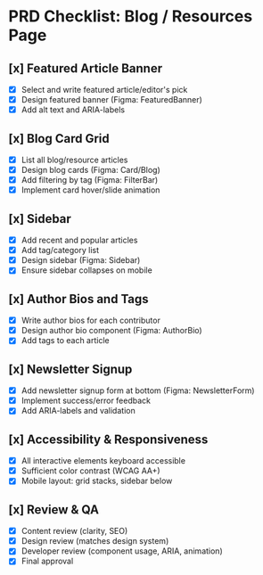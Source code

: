 # PRD Checklist: Blog / Resources Page

## [x] Featured Article Banner

- [x] Select and write featured article/editor's pick
- [x] Design featured banner (Figma: FeaturedBanner)
- [x] Add alt text and ARIA-labels

## [x] Blog Card Grid

- [x] List all blog/resource articles
- [x] Design blog cards (Figma: Card/Blog)
- [x] Add filtering by tag (Figma: FilterBar)
- [x] Implement card hover/slide animation

## [x] Sidebar

- [x] Add recent and popular articles
- [x] Add tag/category list
- [x] Design sidebar (Figma: Sidebar)
- [x] Ensure sidebar collapses on mobile

## [x] Author Bios and Tags

- [x] Write author bios for each contributor
- [x] Design author bio component (Figma: AuthorBio)
- [x] Add tags to each article

## [x] Newsletter Signup

- [x] Add newsletter signup form at bottom (Figma: NewsletterForm)
- [x] Implement success/error feedback
- [x] Add ARIA-labels and validation

## [x] Accessibility & Responsiveness

- [x] All interactive elements keyboard accessible
- [x] Sufficient color contrast (WCAG AA+)
- [x] Mobile layout: grid stacks, sidebar below

## [x] Review & QA

- [x] Content review (clarity, SEO)
- [x] Design review (matches design system)
- [x] Developer review (component usage, ARIA, animation)
- [x] Final approval
